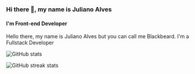 ### Hi there 👋, my name is Juliano Alves
#### I'm Front-end Developer
Hello there, my name is Juliano Alves but you can call me Blackbeard. I'm a Fullstack Developer


![GitHub stats](https://github-readme-stats.vercel.app/api?username=julianoalvescode&show_icons=true)  

![GitHub streak stats](https://github-readme-streak-stats.herokuapp.com/?user=julianoalvescode)  

